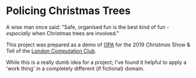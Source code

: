 # Policing Christmas Trees

A wise man once said: "Safe, organised fun is the best kind of fun -
_especially_ when Christmas trees are involved."

This project was prepared as a demo of [OPA](https://www.openpolicyagent.org)
for the 2019 _Christmas_ Show & Tell of the
[London Computation Club](https://london.computation.club).

While this is a really dumb idea for a project; I've found it helpful to apply a
'work thing' in a completely different (if fictional) domain.
